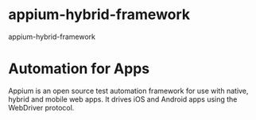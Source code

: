 # appium-hybrid-framework
appium-hybrid-framework
# Automation for Apps
Appium is an open source test automation framework for use with native, hybrid and mobile web apps. 
It drives iOS and Android apps using the WebDriver protocol.
